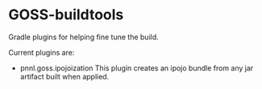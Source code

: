 GOSS-buildtools
===============

Gradle plugins for helping fine tune the build.

Current plugins are:
  - pnnl.goss.ipojoization This plugin creates an ipojo bundle from any jar artifact built when applied.

